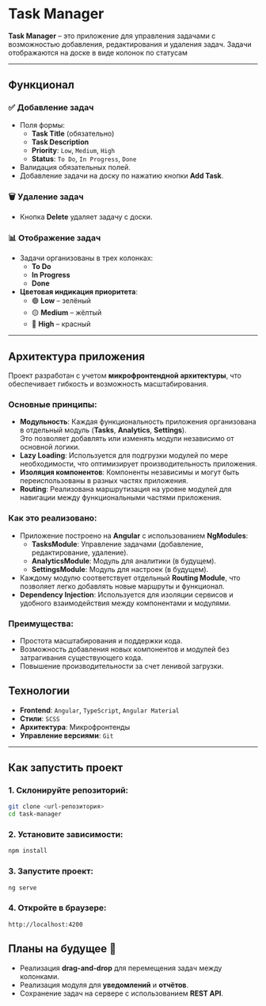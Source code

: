 # **Task Manager**

**Task Manager** – это приложение для управления задачами с возможностью добавления, редактирования и удаления задач. Задачи отображаются на доске в виде колонок по статусам


---

## **Функционал**

### ✅ **Добавление задач**
- Поля формы:
  - **Task Title** (обязательно)
  - **Task Description**
  - **Priority**: `Low`, `Medium`, `High`
  - **Status**: `To Do`, `In Progress`, `Done`
- Валидация обязательных полей.
- Добавление задачи на доску по нажатию кнопки **Add Task**.


### 🗑️ **Удаление задач**
- Кнопка **Delete** удаляет задачу с доски.

### 📊 **Отображение задач**
- Задачи организованы в трех колонках:
  - **To Do**
  - **In Progress**
  - **Done**
- **Цветовая индикация приоритета**:
  - 🟢 **Low** – зелёный
  - 🟡 **Medium** – жёлтый
  - 🔴 **High** – красный

---

## **Архитектура приложения**

Проект разработан с учетом **микрофронтендной архитектуры**, что обеспечивает гибкость и возможность масштабирования.

### **Основные принципы:**
- **Модульность**: Каждая функциональность приложения организована в отдельный модуль (**Tasks**, **Analytics**, **Settings**).  
  Это позволяет добавлять или изменять модули независимо от основной логики.
- **Lazy Loading**: Используется для подгрузки модулей по мере необходимости, что оптимизирует производительность приложения.
- **Изоляция компонентов**: Компоненты независимы и могут быть переиспользованы в разных частях приложения.
- **Routing**: Реализована маршрутизация на уровне модулей для навигации между функциональными частями приложения.

### **Как это реализовано:**
- Приложение построено на **Angular** с использованием **NgModules**:
  - **TasksModule**: Управление задачами (добавление, редактирование, удаление).
  - **AnalyticsModule**: Модуль для аналитики (в будущем).
  - **SettingsModule**: Модуль для настроек (в будущем).
- Каждому модулю соответствует отдельный **Routing Module**, что позволяет легко добавлять новые маршруты и функционал.
- **Dependency Injection**: Используется для изоляции сервисов и удобного взаимодействия между компонентами и модулями.

### **Преимущества:**
- Простота масштабирования и поддержки кода.
- Возможность добавления новых компонентов и модулей без затрагивания существующего кода.
- Повышение производительности за счет ленивой загрузки.



## **Технологии**

- **Frontend**: `Angular`, `TypeScript`, `Angular Material`
- **Стили**: `SCSS`
- **Архитектура**: Микрофронтенды
- **Управление версиями**: `Git`

---

## **Как запустить проект**

### 1. Склонируйте репозиторий:
```bash
git clone <url-репозитория>
cd task-manager
```

### 2. Установите зависимости:
```bash
npm install
```

### 3. Запустите проект:
```bash
ng serve
```

### 4. Откройте в браузере:
```text
http://localhost:4200
```
## **Планы на будущее 🚀**
- Реализация **drag-and-drop** для перемещения задач между колонками.
- Реализация модуля для **уведомлений** и **отчётов**.
- Сохранение задач на сервере с использованием **REST API**.
